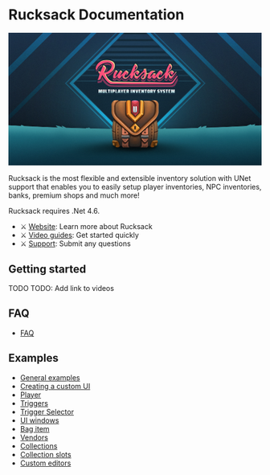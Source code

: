 # Rucksack Documentation

![Rucksack](Assets/Rucksack.png)

Rucksack is the most flexible and extensible inventory solution with UNet support that enables you to easily setup player inventories, NPC inventories, banks, premium shops and much more!

Rucksack requires .Net 4.6.

- ⚔️ [Website](http://devdog.io/): Learn more about Rucksack
- ⚔️ [Video guides](https://www.youtube.com/channel/UCWpLqoOZdE5ZWZNonkBd9eA): Get started quickly
- ⚔️ [Support](https://devdog.io/contact): Submit any questions

## Getting started

TODO
TODO: Add link to videos

## FAQ

- [FAQ](Docs/FAQ.md)

## Examples

- [General examples](Docs/Examples/GeneralExamples.md)
- [Creating a custom UI](Docs/General/CreatingCustomUI.md)
- [Player](Docs/General/Player.md)
- [Triggers](Docs/General/Triggers.md)
- [Trigger Selector](Docs/General/TriggerSelector.md)
- [UI windows](Docs/General/Windows.md)
- [Bag item](Docs/Items/CollectionItems.md)
- [Vendors](Docs/Vendors/Vendors.md)
- [Collections](Docs/Collections/CollectionUI.md)
- [Collection slots](Docs/Collections/CollectionSlotUI.md)
- [Custom editors](Docs/Editors/Editors.md)